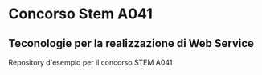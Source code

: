 # Concorso Stem A041 
## Teconologie per la realizzazione di Web Service
Repository d'esempio per il concorso STEM A041
